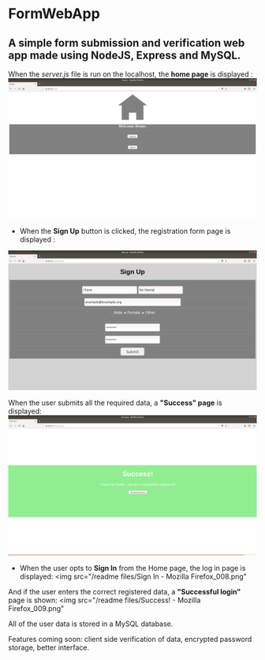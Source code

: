 # FormWebApp
## A simple form submission and verification web app made using NodeJS, Express and MySQL.

When the *server.js* file is run on the localhost, the **home page** is displayed :
<img src="/readme files/Home. - Mozilla Firefox_004.png">

- When the **Sign Up** button is clicked, the registration form page is displayed :
<img src="/readme files/Sign up - Mozilla Firefox_006.png">


When the user submits all the required data, a **"Success" page** is displayed:
<img src="/readme files/Success! - Mozilla Firefox_007.png">

- When the user opts to **Sign In** from the Home page, the log in page is displayed:
<img src="/readme files/Sign In - Mozilla Firefox_008.png"

And if the user enters the correct registered data, a **"Successful login"** page is shown:
<img src="/readme files/Success! - Mozilla Firefox_009.png"



All of the user data is stored in a MySQL database. 

Features coming soon: client side verification of data, encrypted password storage, better interface.
